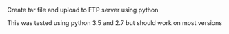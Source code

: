 Create tar file and upload to FTP server using python

This was tested using python 3.5 and 2.7 but should work on most versions
